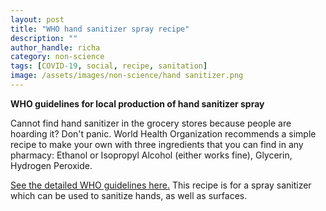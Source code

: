 ```yaml
---
layout: post
title: "WHO hand sanitizer spray recipe"
description: ""
author_handle: richa
category: non-science
tags: [COVID-19, social, recipe, sanitation]
image: /assets/images/non-science/hand sanitizer.png
---
```


**WHO guidelines for local production of hand sanitizer spray**

Cannot find hand sanitizer in the grocery stores because people are hoarding it? Don't panic.  World Health Organization recommends a simple recipe to make your own with three ingredients that you can find in any pharmacy: Ethanol or Isopropyl Alcohol (either works fine), Glycerin, Hydrogen Peroxide.

[See the detailed WHO guidelines here.](https://www.who.int/gpsc/5may/Guide_to_Local_Production.pdf)
This recipe is for a spray sanitizer which can be used to sanitize hands, as well as surfaces. 
